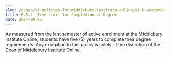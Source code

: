 ```yaml
---
slug: /pages/vi-policies-for-middlebury-institute-online/vi-b-academic-policies/b-5-grades-credits-academic-policies/b-5-f-time-limit-for-completion
title: B.5.f. Time Limit for Completion of Degree
date: 2024-08-23
---
```

As measured from the last semester of active enrollment at the Middlebury Institute Online, students have five (5) years to complete their degree requirements. Any exception to this policy is solely at the discretion of the Dean of Middlebury Institute Online.
